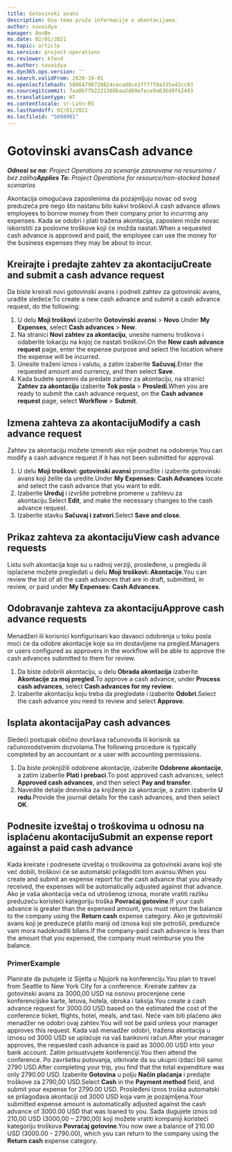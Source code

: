 ```yaml
---
title: Gotovinski avans
description: Ova tema pruža informacije o akontacijama.
author: suvaidya
manager: AnnBe
ms.date: 02/01/2021
ms.topic: article
ms.service: project-operations
ms.reviewer: kfend
ms.author: suvaidya
ms.dyn365.ops.version: ''
ms.search.validFrom: 2020-10-01
ms.openlocfilehash: 58864790720824cecad8ce1ff7ff0a335a42cc03
ms.sourcegitcommit: 7aa0b7fb22213d8baa2d69efece9a636d9f62493
ms.translationtype: HT
ms.contentlocale: sr-Latn-RS
ms.lasthandoff: 02/01/2021
ms.locfileid: "5098901"
---
```

# <a name="cash-advance"></a><span data-ttu-id="8845a-103">Gotovinski avans</span><span class="sxs-lookup"><span data-stu-id="8845a-103">Cash advance</span></span>

<span data-ttu-id="8845a-104">_**Odnosi se na:** Project Operations za scenarije zasnovane na resursima / bez zaliha_</span><span class="sxs-lookup"><span data-stu-id="8845a-104">_**Applies To:** Project Operations for resource/non-stocked based scenarios_</span></span>

<span data-ttu-id="8845a-105">Akontacija omogućava zaposlenima da pozajmljuju novac od svog preduzeća pre nego što nastanu bilo kakvi troškovi.</span><span class="sxs-lookup"><span data-stu-id="8845a-105">A cash advance allows employees to borrow money from their company prior to incurring any expenses.</span></span> <span data-ttu-id="8845a-106">Kada se odobri i plati tražena akontacija, zaposleni može novac iskoristiti za poslovne troškove koji će možda nastati.</span><span class="sxs-lookup"><span data-stu-id="8845a-106">When a requested cash advance is approved and paid, the employee can use the money for the business expenses they may be about to incur.</span></span> 

## <a name="create-and-submit-a-cash-advance-request"></a><span data-ttu-id="8845a-107">Kreirajte i predajte zahtev za akontaciju</span><span class="sxs-lookup"><span data-stu-id="8845a-107">Create and submit a cash advance request</span></span>
<span data-ttu-id="8845a-108">Da biste kreirali novi gotovinski avans i podneli zahtev za gotovinski avans, uradite sledeće:</span><span class="sxs-lookup"><span data-stu-id="8845a-108">To create a new cash advance and submit a cash advance request, do the following:</span></span> 

1. <span data-ttu-id="8845a-109">U delu **Moji troškovi** izaberite **Gotovinski avansi** > **Novo**.</span><span class="sxs-lookup"><span data-stu-id="8845a-109">Under **My Expenses**, select **Cash advances** > **New**.</span></span> 
2. <span data-ttu-id="8845a-110">Na stranici **Novi zahtev za akontaciju**, unesite namenu troškova i odaberite lokaciju na kojoj će nastati troškovi.</span><span class="sxs-lookup"><span data-stu-id="8845a-110">On the **New cash advance request** page, enter the expense purpose and select the location where the expense will be incurred.</span></span>
3. <span data-ttu-id="8845a-111">Unesite traženi iznos i valutu, a zatim izaberite **Sačuvaj**.</span><span class="sxs-lookup"><span data-stu-id="8845a-111">Enter the requested amount and currency, and then select **Save**.</span></span> 
4. <span data-ttu-id="8845a-112">Kada budete spremni da predate zahtev za akontaciju, na stranici **Zahtev za akontaciju** izaberite **Tok posla** > **Prosledi**.</span><span class="sxs-lookup"><span data-stu-id="8845a-112">When you are ready to submit the cash advance request, on the **Cash advance request** page, select **Workflow** > **Submit**.</span></span>

## <a name="modify-a-cash-advance-request"></a><span data-ttu-id="8845a-113">Izmena zahteva za akontaciju</span><span class="sxs-lookup"><span data-stu-id="8845a-113">Modify a cash advance request</span></span>

<span data-ttu-id="8845a-114">Zahtev za akontaciju možete izmeniti ako nije podnet na odobrenje.</span><span class="sxs-lookup"><span data-stu-id="8845a-114">You can modify a cash advance request if it has not been submitted for approval.</span></span>

1. <span data-ttu-id="8845a-115">U delu **Moji troškovi: gotovinski avansi** pronađite i izaberite gotovinski avans koji želite da uredite.</span><span class="sxs-lookup"><span data-stu-id="8845a-115">Under **My Expenses: Cash Advances** locate and select the cash advance that you want to edit.</span></span>
2. <span data-ttu-id="8845a-116">Izaberite **Uređuj** i izvršite potrebne promene u zahtevu za akontaciju.</span><span class="sxs-lookup"><span data-stu-id="8845a-116">Select **Edit**, and make the necessary changes to the cash advance request.</span></span> 
3. <span data-ttu-id="8845a-117">Izaberite stavku **Sačuvaj i zatvori**.</span><span class="sxs-lookup"><span data-stu-id="8845a-117">Select **Save and close**.</span></span>


## <a name="view-cash-advance-requests"></a><span data-ttu-id="8845a-118">Prikaz zahteva za akontaciju</span><span class="sxs-lookup"><span data-stu-id="8845a-118">View cash advance requests</span></span>
<span data-ttu-id="8845a-119">Listu svih akontacija koje su u radnoj verziji, prosleđene, u pregledu ili isplaćene možete pregledati u delu **Moji troškovi: Akontacije**.</span><span class="sxs-lookup"><span data-stu-id="8845a-119">You can review the list of all the cash advances that are in draft, submitted, in review, or paid under **My Expenses: Cash Advances**.</span></span> 

## <a name="approve-cash-advance-requests"></a><span data-ttu-id="8845a-120">Odobravanje zahteva za akontaciju</span><span class="sxs-lookup"><span data-stu-id="8845a-120">Approve cash advance requests</span></span>

<span data-ttu-id="8845a-121">Menadžeri ili korisnici konfigurisani kao davaoci odobrenja u toku posla moći će da odobre akontacije koje su im dostavljene na pregled.</span><span class="sxs-lookup"><span data-stu-id="8845a-121">Managers or users configured as approvers in the workflow will be able to approve the cash advances submitted to them for review.</span></span> 

1. <span data-ttu-id="8845a-122">Da biste odobrili akontaciju, u delu **Obrada akontacija** izaberite **Akontacije za moj pregled**.</span><span class="sxs-lookup"><span data-stu-id="8845a-122">To approve a cash advance, under **Process cash advances**, select **Cash advances for my review**.</span></span>
2. <span data-ttu-id="8845a-123">Izaberite akontaciju koju treba da pregledate i izaberite **Odobri**.</span><span class="sxs-lookup"><span data-stu-id="8845a-123">Select the cash advance you need to review and select **Approve**.</span></span>  

## <a name="pay-cash-advances"></a><span data-ttu-id="8845a-124">Isplata akontacija</span><span class="sxs-lookup"><span data-stu-id="8845a-124">Pay cash advances</span></span> 
<span data-ttu-id="8845a-125">Sledeći postupak obično dovršava računovođa ili korisnik sa računovodstvenim dozvolama.</span><span class="sxs-lookup"><span data-stu-id="8845a-125">The following procedure is typically completed by an accountant or a user with accounting permissions.</span></span>

1. <span data-ttu-id="8845a-126">Da biste proknjižili odobrene akontacije, izaberite **Odobrene akontacije**, a zatim izaberite **Plati i prebaci**.</span><span class="sxs-lookup"><span data-stu-id="8845a-126">To post approved cash advances, select **Approved cash advances**, and then select **Pay and transfer**.</span></span>  
2. <span data-ttu-id="8845a-127">Navedite detalje dnevnika za knjiženje za akontacije, a zatim izaberite **U redu**.</span><span class="sxs-lookup"><span data-stu-id="8845a-127">Provide the journal details for the cash advances, and then select **OK**.</span></span> 

## <a name="submit-an-expense-report-against-a-paid-cash-advance"></a><span data-ttu-id="8845a-128">Podnesite izveštaj o troškovima u odnosu na isplaćenu akontaciju</span><span class="sxs-lookup"><span data-stu-id="8845a-128">Submit an expense report against a paid cash advance</span></span> 

<span data-ttu-id="8845a-129">Kada kreirate i podnesete izveštaj o troškovima za gotovinski avans koji ste već dobili, troškovi će se automatski prilagoditi tom avansu.</span><span class="sxs-lookup"><span data-stu-id="8845a-129">When you create and submit an expense report for the cash advance that you already received, the expenses will be automatically adjusted against that advance.</span></span> <span data-ttu-id="8845a-130">Ako je vaša akontacija veća od utrošenog iznosa, morate vratiti razliku preduzeću koristeći kategoriju troška **Povraćaj gotovine**.</span><span class="sxs-lookup"><span data-stu-id="8845a-130">If your cash advance is greater than the expensed amount, you must return the balance to the company using the **Return cash** expense category.</span></span> <span data-ttu-id="8845a-131">Ako je gotovinski avans koji je preduzeće platilo manji od iznosa koji ste potrošili, preduzeće vam mora nadoknaditi bilans.</span><span class="sxs-lookup"><span data-stu-id="8845a-131">If the company-paid cash advance is less than the amount that you expensed, the company must reimburse you the balance.</span></span> 

### <a name="example"></a><span data-ttu-id="8845a-132">Primer</span><span class="sxs-lookup"><span data-stu-id="8845a-132">Example</span></span>
<span data-ttu-id="8845a-133">Planirate da putujete iz Sijetla u Njujork na konferenciju.</span><span class="sxs-lookup"><span data-stu-id="8845a-133">You plan to travel from Seattle to New York City for a conference.</span></span> <span data-ttu-id="8845a-134">Kreirate zahtev za gotovinski avans za 3000,00 USD na osnovu procenjene cene konferencijske karte, letova, hotela, obroka i taksija.</span><span class="sxs-lookup"><span data-stu-id="8845a-134">You create a cash advance request for 3000.00 USD based on the estimated the cost of the conference ticket, flights, hotel, meals, and taxi.</span></span> <span data-ttu-id="8845a-135">Neće vam biti plaćeno ako menadžer ne odobri ovaj zahtev.</span><span class="sxs-lookup"><span data-stu-id="8845a-135">You will not be paid unless your manager approves this request.</span></span> <span data-ttu-id="8845a-136">Kada vaš menadžer odobri, tražena akontacija u iznosu od 3000 USD se uplaćuje na vaš bankovni račun.</span><span class="sxs-lookup"><span data-stu-id="8845a-136">After your manager approves, the requested cash advance is paid as 3000.00 USD into your bank account.</span></span> <span data-ttu-id="8845a-137">Zatim prisustvujete konferenciji.</span><span class="sxs-lookup"><span data-stu-id="8845a-137">You then attend the conference.</span></span> <span data-ttu-id="8845a-138">Po završetku putovanja, otkrivate da su ukupni izdaci bili samo 2790 USD.</span><span class="sxs-lookup"><span data-stu-id="8845a-138">After completing your trip, you find that the total expenditure was only 2790.00 USD.</span></span> <span data-ttu-id="8845a-139">Izaberite **Gotovina** u polju **Način plaćanja** i predajte troškove za 2790,00 USD.</span><span class="sxs-lookup"><span data-stu-id="8845a-139">Select **Cash** in the **Payment method** field, and submit your expense for 2790.00 USD.</span></span> <span data-ttu-id="8845a-140">Prosleđeni iznos troška automatski se prilagođava akontaciji od 3000 USD koja vam je pozajmljena.</span><span class="sxs-lookup"><span data-stu-id="8845a-140">Your submitted expense amount is automatically adjusted against the cash advance of 3000.00 USD that was loaned to you.</span></span> <span data-ttu-id="8845a-141">Sada dugujete iznos od 210,00 USD (3000,00 – 2790,00) koji možete vratiti kompaniji koristeći kategoriju troškova **Povraćaj gotovine**.</span><span class="sxs-lookup"><span data-stu-id="8845a-141">You now owe a balance of 210.00 USD (3000.00 - 2790.00), which you can return to the company using the **Return cash** expense category.</span></span>

